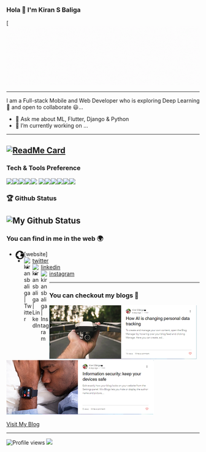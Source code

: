 ### Hola 👋 I'm Kiran S Baliga
[![Banner](https://github.com/kiransbaliga/kiransbaliga/blob/main/1.gif)

---
I am a Full-stack Mobile and Web Developer who is exploring Deep Learning 🤖 and open to collaborate 😃... 
- 💬 Ask me about ML, Flutter, Django & Python
- 🔭 I’m currently working on ...
---
[![ReadMe Card](https://github-readme-stats.vercel.app/api/pin/?username=kiransbaliga&repo=Moosik)](https://github.com/kiransbaliga/Moosik)
---
### Tech & Tools Preference
<img src="https://img.shields.io/badge/-Python-black?style=flat&logo=python&logoColor=white"><img src="https://img.shields.io/badge/-Tensorflow-gray?style=flat&logo=tensorflow"><img src="https://img.shields.io/badge/-Flutter-3a495d?style=flat&logo=flutter&logoColor=67b7f7"><img src="http://img.shields.io/badge/-django-black?style=flat&logo=django"><img src="https://img.shields.io/badge/-Flask-3a495d?style=flat&logo=flask&logoColor=67b7f7\">
<img src="http://img.shields.io/badge/-VS%20Code-007ACC?style=flat&logo=visual%20studio%20code&logoColor=white"><img src="https://img.shields.io/badge/-MySQL-F29111?style=flat&logo=mysql&logoColor=FFFFFF"><img src="https://img.shields.io/badge/-C%20&%20C++-659ad2?style=flat&logo=c%2B%2B&logoColor=ffffff"><img src="https://img.shields.io/badge/-Firebase-FFA611?style=flat&logo=firebase&logoColor=FFFFFF"><img src="http://img.shields.io/badge/-Github-000000?style=flat&logo=github&logoColor=FFFFFF"><img src="http://img.shields.io/badge/-Java-F89820?style=flat&logo=java&logoColor=white">
### 🏆 Github Status
![My Github Status](https://github-readme-stats.vercel.app/api?username=kiransbaliga&show_icons=true&hide_border=true)
---
### You can find in me in the web 🌍
- <img align="left" alt="kiransbaliga" width="22px" src="https://raw.githubusercontent.com/iconic/open-iconic/master/svg/globe.svg" />[website]
- <img align="left" alt="kiransbaliga | Twitter" width="22px" src="https://cdn.jsdelivr.net/npm/simple-icons@v3/icons/twitter.svg" />[twitter](https://www.linkedin.com/in/kiran-s-baliga-6a751618b/)
- <img align="left" alt="kiransbaliga | LinkedIn" width="22px" src="https://cdn.jsdelivr.net/npm/simple-icons@v3/icons/linkedin.svg" />[linkedin](https://www.linkedin.com/in/kiran-s-baliga-6a751618b/)
- <img align="left" alt="kiransbaliga | Instagram" width="22px" src="https://cdn.jsdelivr.net/npm/simple-icons@v3/icons/instagram.svg"/>[instagram](https://www.instagram.com/itz_kiranz/)
---

### You can checkout my blogs :loudspeaker: 

[<img src="https://github.com/kiransbaliga/kiransbaliga/blob/main/1.png">](https://kiransbaliga.wixsite.com/imagix-online/post/how-ai-is-changing-personal-data-tracking)
[<img src="https://github.com/kiransbaliga/kiransbaliga/blob/main/2.png">](https://kiransbaliga.wixsite.com/imagix-online/post/information-security-keep-your-devices-safe)

[Visit My Blog](https://kiransbaliga.wixsite.com/imagix-online) 

---
![Profile views](https://gpvc.arturio.dev/kiransbaliga)  <img src="https://img.shields.io/github/followers/kiransbaliga?label=Follow" style=" float:left, margin-right:10px" />


